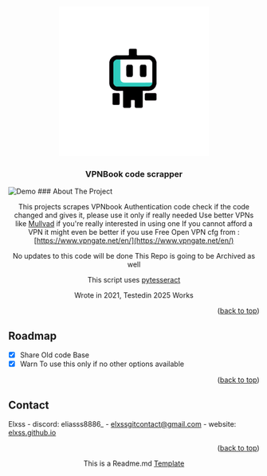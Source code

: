 <!-- EXCLUDE FROM PORTFOLIO -->
<a name="readme-top"></a>

<!-- PROJECT LOGO -->
<br />
<div align="center">
  <a href="https://github.com/Elxss/Image-Captcha-Solver">
    <img src="https://raw.githubusercontent.com/Elxss/Elxss.github.io/main/src/img/logo.png" alt="Logo" width="300" height="300">
  </a>

  <h3 align="center">VPNBook code scrapper</h3>
</div>


<!-- TABLE OF CONTENTS -->
<img src="https://raw.githubusercontent.com/Elxss/Image-Captcha-Solver/main/Preview/demo.png" alt="Demo">
### About The Project
<div align="center">

This projects scrapes VPNbook Authentication code check if the code changed and gives it, please use it only if really needed
Use better VPNs like [Mullvad](https://mullvad.net/) if you're really interested in using one
If you cannot afford a VPN it might even be better if you use Free Open VPN cfg from : [https://www.vpngate.net/en/](https://www.vpngate.net/en/)

No updates to this code will be done
This Repo is going to be Archived as well

This script uses [pytesseract](https://pypi.org/project/pytesseract/)

Wrote in 2021, Testedin 2025 Works

</div>

<p align="right">(<a href="#readme-top">back to top</a>)</p>

<!-- ROADMAP -->
## Roadmap

- [x] Share Old code Base
- [X] Warn To use this only if no other options available

<p align="right">(<a href="#readme-top">back to top</a>)</p>

<!-- CONTACT -->
## Contact

Elxss - discord: eliasss8886_ - elxssgitcontact@gmail.com - website: [elxss.github.io](https://elxss.github.io/)

<p align="right">(<a href="#readme-top">back to top</a>)</p>

<p align="center">This is a Readme.md <a href="https://github.com/othneildrew/Best-README-Template/blob/master/README.md">Template</a></p>

